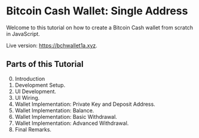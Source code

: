 # Bitcoin Cash Wallet: Single Address

Welcome to this tutorial on how to create a Bitcoin Cash wallet from scratch in JavaScript.

Live version: https://bchwallet1a.xyz.

## Parts of this Tutorial

0. Introduction
1. Development Setup.
2. UI Development.
3. UI Wiring.
4. Wallet Implementation: Private Key and Deposit Address.
5. Wallet Implementation: Balance.
6. Wallet Implementation: Basic Withdrawal.
7. Wallet Implementation: Advanced Withdrawal.
8. Final Remarks.
